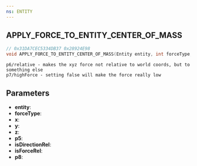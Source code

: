 ```yaml
---
ns: ENTITY
---
```

## APPLY_FORCE_TO_ENTITY_CENTER_OF_MASS

```c
// 0x31DA7CEC5334DB37 0x28924E98
void APPLY_FORCE_TO_ENTITY_CENTER_OF_MASS(Entity entity, int forceType, float x, float y, float z, BOOL p5, BOOL isDirectionRel, BOOL isForceRel, BOOL p8);
```

```
p6/relative - makes the xyz force not relative to world coords, but to something else
p7/highForce - setting false will make the force really low
```

## Parameters
* **entity**:
* **forceType**:
* **x**:
* **y**:
* **z**:
* **p5**:
* **isDirectionRel**:
* **isForceRel**:
* **p8**:
